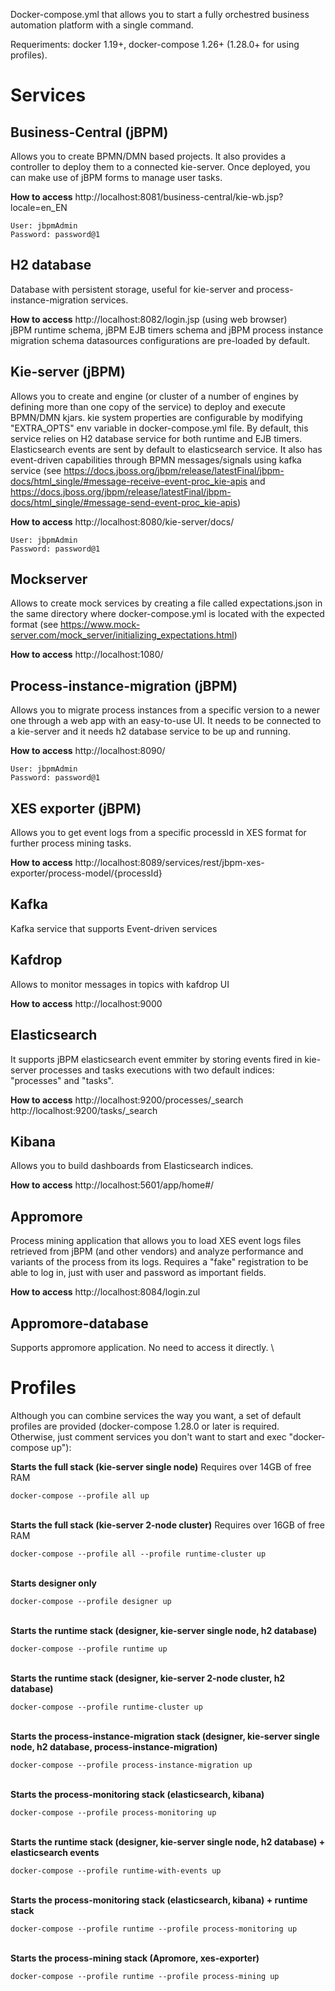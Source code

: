 
Docker-compose.yml that allows you to start a fully orchestred business automation platform with a single command.

Requeriments: docker 1.19+, docker-compose 1.26+ (1.28.0+ for using profiles).

# Services

## Business-Central (jBPM)

Allows you to create BPMN/DMN based projects. It also provides a controller to deploy them to a connected kie-server. Once deployed, you can make use of jBPM forms to manage user tasks.

**How to access**
http://localhost:8081/business-central/kie-wb.jsp?locale=en_EN

    User: jbpmAdmin
    Password: password@1

## H2 database
Database with persistent storage, useful for kie-server and process-instance-migration services.

**How to access**
http://localhost:8082/login.jsp (using web browser)\
jBPM runtime schema, jBPM EJB timers schema and jBPM process instance migration schema datasources configurations are pre-loaded by default. 

## Kie-server (jBPM)
Allows you to create and engine (or cluster of a number of engines by defining more than one copy of the service) to deploy and execute BPMN/DMN kjars. kie system properties are configurable by modifying "EXTRA_OPTS" env variable in docker-compose.yml file.
By default, this service relies on H2 database service for both runtime and EJB timers. Elasticsearch events are sent by default to elasticsearch service. It also has event-driven capabilities through BPMN messages/signals using kafka service (see https://docs.jboss.org/jbpm/release/latestFinal/jbpm-docs/html_single/#message-receive-event-proc_kie-apis and https://docs.jboss.org/jbpm/release/latestFinal/jbpm-docs/html_single/#message-send-event-proc_kie-apis)

**How to access**
http://localhost:8080/kie-server/docs/

    User: jbpmAdmin
    Password: password@1

## Mockserver
Allows to create mock services by creating a file called expectations.json in the same directory where docker-compose.yml is located with the expected format (see https://www.mock-server.com/mock_server/initializing_expectations.html)

**How to access**
http://localhost:1080/<your-created-mock-service>

## Process-instance-migration (jBPM)
Allows you to migrate process instances from a specific version to a newer one through a web app with an easy-to-use UI. It needs to be connected to a kie-server and it needs h2 database service to be up and running.

**How to access**
http://localhost:8090/

    User: jbpmAdmin
    Password: password@1

## XES exporter (jBPM)
Allows you to get event logs from a specific processId in XES format for further process mining tasks.

**How to access**
http://localhost:8089/services/rest/jbpm-xes-exporter/process-model/{processId}

## Kafka
Kafka service that supports Event-driven services

## Kafdrop
Allows to monitor messages in topics with kafdrop UI

**How to access**
http://localhost:9000

## Elasticsearch
It supports jBPM elasticsearch event emmiter by storing events fired in kie-server processes and tasks executions with two default indices: "processes" and "tasks".

**How to access**
http://localhost:9200/processes/_search
http://localhost:9200/tasks/_search


## Kibana
Allows you to build dashboards from Elasticsearch indices.

**How to access**
http://localhost:5601/app/home#/

## Appromore
Process mining application that allows you to load XES event logs files retrieved from jBPM (and other vendors) and analyze performance and variants of the process from its logs.
Requires a "fake" registration to be able to log in, just with user and password as important fields.

**How to access**
http://localhost:8084/login.zul


## Appromore-database
Supports appromore application. No need to access it directly.
\



# Profiles
Although you can combine services the way you want, a set of default profiles are provided (docker-compose 1.28.0 or later is required. Otherwise, just comment services you don't want to start and exec "docker-compose up"):

**Starts the full stack (kie-server single node)** Requires over 14GB of free RAM

    docker-compose --profile all up
\
**Starts the full stack (kie-server 2-node cluster)** Requires over 16GB of free RAM

    docker-compose --profile all --profile runtime-cluster up
\
**Starts designer only**

    docker-compose --profile designer up
\
**Starts the runtime stack (designer, kie-server single node, h2 database)**

    docker-compose --profile runtime up
\
**Starts the runtime stack (designer, kie-server 2-node cluster, h2 database)**

    docker-compose --profile runtime-cluster up
\
**Starts the process-instance-migration stack (designer, kie-server single node, h2 database, process-instance-migration)**

    docker-compose --profile process-instance-migration up
\
**Starts the process-monitoring stack (elasticsearch, kibana)**

    docker-compose --profile process-monitoring up
\
**Starts the runtime stack (designer, kie-server single node, h2 database) + elasticsearch events**

    docker-compose --profile runtime-with-events up
 \
**Starts the process-monitoring stack (elasticsearch, kibana) + runtime stack**

    docker-compose --profile runtime --profile process-monitoring up
 \
**Starts the process-mining stack (Apromore, xes-exporter)**

    docker-compose --profile runtime --profile process-mining up

